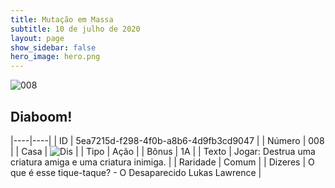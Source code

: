 ```yaml
---
title: Mutação em Massa
subtitle: 10 de julho de 2020
layout: page
show_sidebar: false
hero_image: hero.png
---
```


![008](https://cdn.keyforgegame.com/media/card_front/pt/479_008_GG4JC4J3PQ59_pt.png)

## Diaboom!

|----|----|
| ID | 5ea7215d-f298-4f0b-a8b6-4d9fb3cd9047 |
| Número | 008 |
| Casa | ![Dis](https://archonarcana.com/images/thumb/e/e8/Dis.png/22px-Dis.png "Dis") |
| Tipo | Ação |
| Bônus | 1A |
| Texto | Jogar: Destrua uma criatura amiga e uma criatura inimiga. |
| Raridade | Comum |
| Dizeres | O que é esse tique-taque?   - O Desaparecido Lukas Lawrence |
